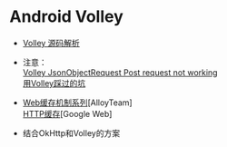 # Android Volley

- [Volley 源码解析](http://codekk.com/open-source-project-analysis/detail/Android/grumoon/Volley%20%E6%BA%90%E7%A0%81%E8%A7%A3%E6%9E%90)

- 注意：  
[Volley JsonObjectRequest Post request not working](http://stackoverflow.com/questions/19837820/volley-jsonobjectrequest-post-request-not-working)   
   [用Volley踩过的坑](http://www.alloyteam.com/2015/06/yong-volley-cai-di-keng/)

- [Web缓存机制系列](http://www.alloyteam.com/2012/03/web-cache-1-web-cache-overview/)[AlloyTeam]  
[HTTP缓存](https://developers.google.com/web/fundamentals/performance/optimizing-content-efficiency/http-caching?hl=zh-cn)[Google Web]

- 结合OkHttp和Volley的方案


